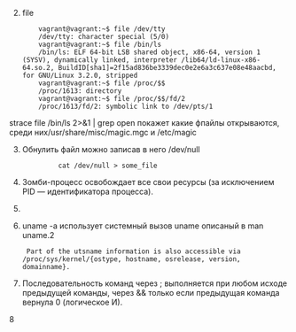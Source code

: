 2. file
   

           vagrant@vagrant:~$ file /dev/tty
           /dev/tty: character special (5/0)
           vagrant@vagrant:~$ file /bin/ls 
           /bin/ls: ELF 64-bit LSB shared object, x86-64, version 1 (SYSV), dynamically linked, interpreter /lib64/ld-linux-x86-64.so.2, BuildID[sha1]=2f15ad836be3339dec0e2e6a3c637e08e48aacbd, for GNU/Linux 3.2.0, stripped
           vagrant@vagrant:~$ file /proc/$$
           /proc/1613: directory
           vagrant@vagrant:~$ file /proc/$$/fd/2
           /proc/1613/fd/2: symbolic link to /dev/pts/1
strace file /bin/ls 2>&1 | grep open покажет какие фпайлы открываются, среди них/usr/share/misc/magic.mgc и /etc/magic

3. Обнулить файл можно записав в него /dev/null 
   

                cat /dev/null > some_file

4. Зомби-процесс освобождает все свои ресурсы (за исключением PID — идентификатора процесса).


5.


6. uname -a использует системный вызов uname описаный в man uname.2
   
        Part of the utsname information is also accessible via /proc/sys/kernel/{ostype, hostname, osrelease, version, domainname}.

7. Последовательность команд через ; выполняется при любом исходе предыдущей команды, через && только если предыдущая команда вернула 0 (логическое И).

8